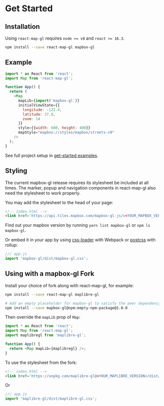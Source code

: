 # Get Started

## Installation

Using `react-map-gl` requires `node >= v8` and `react >= 16.3`.

```sh
npm install --save react-map-gl mapbox-gl
```

## Example

```js
import * as React from 'react';
import Map from 'react-map-gl';

function App() {
  return (
    <Map
      mapLib={import('mapbox-gl')}
      initialViewState={{
        longitude: -122.4,
        latitude: 37.8,
        zoom: 14
      }}
      style={{width: 600, height: 400}}
      mapStyle="mapbox://styles/mapbox/streets-v9"
    />
  );
}
```

See full project setup in [get-started examples](https://github.com/visgl/react-map-gl/tree/7.0-release/examples/get-started).


## Styling

The current mapbox-gl release requires its stylesheet be included at all times. The marker, popup and navigation components in react-map-gl also need the stylesheet to work properly.

You may add the stylesheet to the head of your page:

```html
<!-- index.html -->
<link href='https://api.tiles.mapbox.com/mapbox-gl-js/v<YOUR_MAPBOX_VERSION>/mapbox-gl.css' rel='stylesheet' />
```

Find out your mapbox version by running `yarn list mapbox-gl` or `npm ls mapbox-gl`.

Or embed it in your app by using [css-loader](https://webpack.github.io/docs/stylesheets.html) with Webpack or [postcss](https://www.npmjs.com/package/rollup-plugin-postcss) with rollup:

```js
/// app.js
import 'mapbox-gl/dist/mapbox-gl.css';
```


## Using with a mapbox-gl Fork

Install your choice of fork along with react-map-gl, for example:

```bash
npm install --save react-map-gl maplibre-gl

# Add an empty placeholder for mapbox-gl to satisfy the peer dependency
npm install --save mapbox-gl@npm:empty-npm-package@1.0.0
```

Then override the `mapLib` prop of `Map`:

```js
import * as React from 'react';
import Map from 'react-map-gl';
import maplibregl from 'maplibre-gl';

function App() {
  return <Map mapLib={maplibregl} />;
}
```

To use the stylesheet from the fork:

```html
<!-- index.html -->
<link href='https://unpkg.com/maplibre-gl@<YOUR_MAPLIBRE_VERSION>/dist/maplibre-gl.css' rel='stylesheet' />
```

Or

```js
/// app.js
import 'maplibre-gl/dist/maplibre-gl.css';
```
